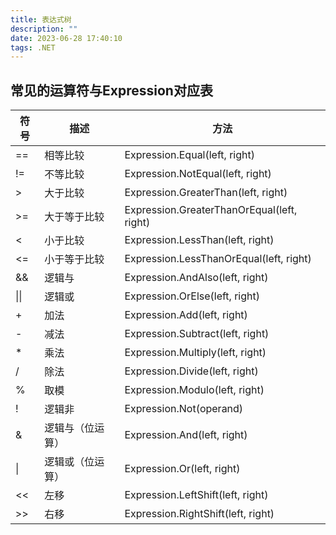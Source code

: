 ```yaml
---
title: 表达式树
description: ""
date: 2023-06-28 17:40:10
tags: .NET
---
```


## 常见的运算符与Expression对应表

| 符号 | 描述 | 方法 |
|------|------|------|
|==| 相等比较 | Expression.Equal(left, right) |
|!=| 不等比较 | Expression.NotEqual(left, right) |
|>| 大于比较 | Expression.GreaterThan(left, right) |
|>=| 大于等于比较 | Expression.GreaterThanOrEqual(left, right) |
|<| 小于比较 | Expression.LessThan(left, right) |
|<=| 小于等于比较 | Expression.LessThanOrEqual(left, right) |
|&&| 逻辑与 | Expression.AndAlso(left, right) |
|\|\|| 逻辑或 | Expression.OrElse(left, right) |
|+| 加法 | Expression.Add(left, right) |
|-| 减法 | Expression.Subtract(left, right) |
|*| 乘法 | Expression.Multiply(left, right) |
|\/| 除法 | Expression.Divide(left, right) |
|%| 取模 | Expression.Modulo(left, right) |
|!| 逻辑非 | Expression.Not(operand) |
|&| 逻辑与（位运算） | Expression.And(left, right) |
|\|| 逻辑或（位运算） | Expression.Or(left, right) |
|<<| 左移 | Expression.LeftShift(left, right) |
|>>| 右移 | Expression.RightShift(left, right) |